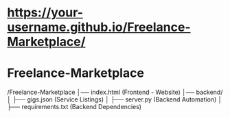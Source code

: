 https://your-username.github.io/Freelance-Marketplace/
===============================================================================================
# Freelance-Marketplace
/Freelance-Marketplace
│── index.html  (Frontend - Website)
│── backend/
│   ├── gigs.json  (Service Listings)
│   ├── server.py  (Backend Automation)
│   ├── requirements.txt (Backend Dependencies)

